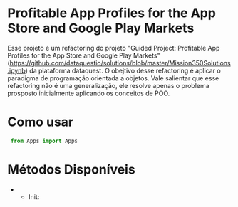 # Profitable App Profiles for the App Store and Google Play Markets
  Esse projeto é um refactoring do projeto "Guided Project: Profitable App Profiles for the App Store and Google Play Markets"(https://github.com/dataquestio/solutions/blob/master/Mission350Solutions.ipynb)
  da plataforma dataquest. O obejtivo desse refactoring é aplicar o paradigma de programação orientada a objetos. Vale salientar que esse refactoring não é uma generalização, ele resolve apenas o problema prosposto inicialmente aplicando os conceitos de POO.
  
  # Como usar
  
  ```python
   from Apps import Apps
   ```
   
   # Métodos Disponíveis
   - - Init: 
  
